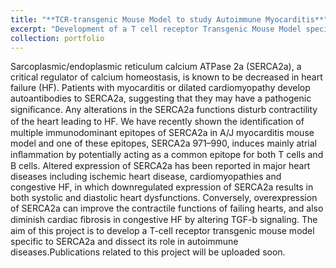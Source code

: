 ```yaml
---
title: "**TCR-transgenic Mouse Model to study Autoimmune Myocarditis**"
excerpt: "Development of a T cell receptor Transgenic Mouse Model specific to Sarcoplasmic/endoplasmic reticulum calcium ATPase 2a to study it's role in autoimmune myocarditis"
collection: portfolio
---
```


Sarcoplasmic/endoplasmic reticulum calcium ATPase 2a (SERCA2a), a critical regulator of calcium homeostasis, is known to be decreased in heart failure (HF). Patients with myocarditis or dilated cardiomyopathy develop autoantibodies to SERCA2a, suggesting that they may have a pathogenic signiﬁcance. Any alterations in the SERCA2a functions disturb contractility of the heart leading to HF. We have recently shown the identiﬁcation of multiple immunodominant epitopes of SERCA2a in A/J myocarditis mouse model and one of these epitopes, SERCA2a 971–990, induces mainly atrial inﬂammation by potentially acting as a common epitope for both T cells and B cells. Altered expression of SERCA2a has been reported in major heart diseases including ischemic heart disease, cardiomyopathies and congestive HF, in which downregulated expression of SERCA2a results in both systolic and diastolic heart dysfunctions. Conversely, overexpression of SERCA2a can improve the contractile functions of failing hearts, and also diminish cardiac ﬁbrosis in congestive HF by altering TGF-b signaling. The aim of this project is to develop a T-cell receptor transgenic mouse model specific to SERCA2a and dissect its role in autoimmune diseases.Publications related to this project will be uploaded soon.

